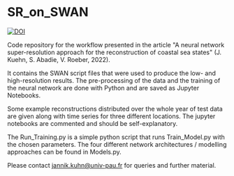 # SR_on_SWAN
[![DOI](https://zenodo.org/badge/452716476.svg)](https://zenodo.org/badge/latestdoi/452716476)

Code repository for the workflow presented in the article "A neural network super-resolution approach for the reconstruction of coastal sea states"
(J. Kuehn, S. Abadie, V. Roeber, 2022). 

It contains the SWAN script files that were used to produce the low- and high-resolution results. The pre-processing of the data and the training
of the neural network are done with Python and are saved as Jupyter Notebooks. 

Some example reconstructions distributed over the whole year of test data are given along with time series for three different locations. The jupyter notebooks are commented and should be self-explanatory. 

The Run\_Training.py is a simple python script that runs Train\_Model.py with the chosen parameters. The four different network architectures / 
modelling approaches can be found in Models.py. 

Please contact jannik.kuhn@univ-pau.fr for queries and further material. 
